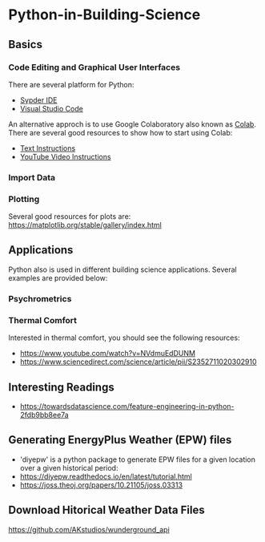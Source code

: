 # Python-in-Building-Science

## Basics
### Code Editing and Graphical User Interfaces
There are several platform for Python: 
* [Sypder IDE](https://www.spyder-ide.org/)
* [Visual Studio Code](https://code.visualstudio.com/)

An alternative approch is to use Google Colaboratory also known as [Colab](https://colab.research.google.com/). There are several good resources to show how to start using Colab:
* [Text Instructions](https://towardsdatascience.com/getting-started-with-google-colab-f2fff97f594c)
* [YouTube Video Instructions](https://www.youtube.com/watch?v=i-HnvsehuSw)

### Import Data

### Plotting

Several good resources for plots are:
https://matplotlib.org/stable/gallery/index.html


## Applications 


Python also is used in different building science applications. Several examples are provided below:

### Psychrometrics


### Thermal Comfort
Interested in thermal comfort, you should see the following resources: 
* https://www.youtube.com/watch?v=NVdmuEdDUNM
* https://www.sciencedirect.com/science/article/pii/S2352711020302910


## Interesting Readings
* https://towardsdatascience.com/feature-engineering-in-python-2fdb9bb8ee7a

## Generating EnergyPlus Weather (EPW) files 
* 'diyepw' is a python package to generate EPW files for a given location over a given historical period:
* https://diyepw.readthedocs.io/en/latest/tutorial.html
* https://joss.theoj.org/papers/10.21105/joss.03313

## Download Hitorical Weather Data Files
https://github.com/AKstudios/wunderground_api


